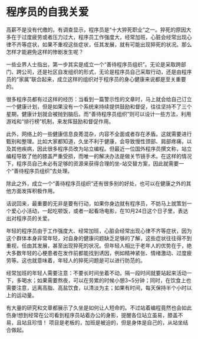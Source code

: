 # 程序员的自我关爱

高薪不是没有代缴的。有调查显示，程序员是“十大猝死职业”之一。猝死的原因大多在于过度疲劳或者压力过大，程序员工作强度大，经常加班，心脏会经常出现心律不齐等症状，如果不重视这些症状，任其发展，就有可能出现猝死的状况。那么怎样才能避免这样的惨剧发生呢？

一些业界人士指出，第一步其实是成立一个“善待程序员组织”。无论是采取跨部门、跨公司，还是社区自发组织的形式，无论是程序员自己采取行动，还是由程序员的“家属”联合起来，成立这样的组织对于程序员的身心健康来说都是至关重要的。

很多程序员都有过这样的经历：当看到一篇警示性的文章时，马上就会给自己订立一个健康计划，但是如果没有一个系统来持续提供鼓励和督促，往往坚持不了三个星期，健康计划就会被抛到脑后。而“善待程序员组织”则可以设计一些方法，利用游戏和“排行榜”机制，来发挥鼓励和督促作用。

此外，网络上的一些健康信息良莠混杂，内容不全面或者存在矛盾。这就需要进行甄别和整理。比如大家都知道，久坐不利于健康，会导致慢性颈部、肩部疼痛，以及其他疾病，因此很多程序员改为站立编程。但最近一位国外程序员撰文称，站立编程导致了他的膝盖严重受损，而唯一的解决办法是做关节镜手术。在这样的情况下，程序员自己未必有足够的资源来获得合理的坐-站交替方案，因此就需要一个“善待程序员组织”去处理。

除此之外，成立一个“善待程序员组织”还有很多别的好处，也可以在健康之外的其他方面发挥积极作用。

话说回来，最重要的无非是要有行动，如果你身边就有程序员，不妨马上就策划一个爱心小活动，一起吃顿饭，或者一起看场电影，在10月24日这个日子里，表达出对程序员的关爱。

年轻的程序员由于工作强度大、经常加班，心脏会经常出现心律不齐等症状，因为这个群体本身非常年轻，对自身的健康问题缺乏足够的了解，这些症状往往得不到重视，任由其发展，甚至出现猝死的状况。但年轻人相比于老年人的优势在于，绝大多数年轻的心梗患者在发作前都能找到诱因，例如精神紧张、情绪激动、过度疲劳等。这也就意味着，年轻人的猝死问题是可以进行防范的。

经常加班的年轻人需要注意：不要长时间坐着不动，隔一段时间就要站起来活动一下，多喝水；如果需要熬夜，可以在劳累的时候小憩3~5分钟；同时，在饮食上也需要注意，远离高脂、高盐饮食，以清淡为主；如果有时间，每天保持半个小时以上的运动量。

有大量的研究和文章都展示了久坐是如何让人短命的。不过站着编程竟然也会如此伤身!想到经常在公司看到程序员站着办公的身影，提醒各位站立虽易，膝盖不易，且站且珍惜！
项目是老板的，加班是被迫的，但是身体是自己的，从站坐结合做起。
